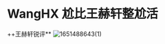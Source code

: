# WangHX 尬比王赫轩整尬活
++王赫轩锐评**
![1651488643(1)](https://user-images.githubusercontent.com/104616542/166223036-0a56a42a-96ed-46c0-8742-96988130cc7a.jpg)
